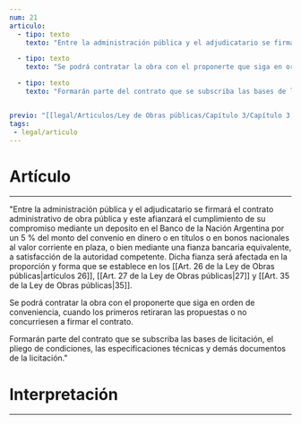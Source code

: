 ```yaml
---
num: 21
articulo: 
  - tipo: texto
    texto: "Entre la administración pública y el adjudicatario se firmará el contrato administrativo de obra pública y este afianzará el cumplimiento de su compromiso mediante un deposito en el Banco de la Nación Argentina por un 5 % del monto del convenio en dinero o en títulos o en bonos nacionales al valor corriente en plaza, o bien mediante una fianza bancaria equivalente, a satisfacción de la autoridad competente. Dicha fianza será afectada en la proporción y forma que se establece en los artículos 26, 27 y 35."

  - tipo: texto
    texto: "Se podrá contratar la obra con el proponerte que siga en orden de conveniencia, cuando los primeros retiraran las propuestas o no concurriesen a firmar el contrato."

  - tipo: texto
    texto: "Formarán parte del contrato que se subscriba las bases de licitación, el pliego de condiciones, las especificaciones técnicas y demás documentos de la licitación."


previo: "[[legal/Articulos/Ley de Obras públicas/Capítulo 3/Capítulo 3, De la formalización del contrato.md|Capítulo 3, De la formalización del contrato]]"
tags: 
 - legal/articulo
---
```

# Artículo
---
"Entre la administración pública y el adjudicatario se firmará el contrato administrativo de obra pública y este afianzará el cumplimiento de su compromiso mediante un deposito en el Banco de la Nación Argentina por un 5 % del monto del convenio en dinero o en títulos o en bonos nacionales al valor corriente en plaza, o bien mediante una fianza bancaria equivalente, a satisfacción de la autoridad competente. Dicha fianza será afectada en la proporción y forma que se establece en los [[Art. 26 de la Ley de Obras públicas|artículos 26]], [[Art. 27 de la Ley de Obras públicas|27]] y [[Art. 35 de la Ley de Obras públicas|35]].

Se podrá contratar la obra con el proponerte que siga en orden de conveniencia, cuando los primeros retiraran las propuestas o no concurriesen a firmar el contrato.

Formarán parte del contrato que se subscriba las bases de licitación, el pliego de condiciones, las especificaciones técnicas y demás documentos de la licitación."

# Interpretación
---
